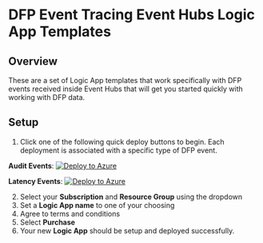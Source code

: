 # DFP Event Tracing Event Hubs Logic App Templates
## Overview
These are a set of Logic App templates that work specifically with DFP events received inside Event Hubs that will get you started quickly with working with DFP data. 

## Setup
1. Click one of the following quick deploy buttons to begin. Each deployment is associated with a specific type of DFP event.

**Audit Events**:
[![Deploy to Azure](https://aka.ms/deploytoazurebutton)](https://portal.azure.com/#create/Microsoft.Template/uri/https%3A%2F%2Fraw.githubusercontent.com%2FAzure%2Fazure-quickstart-templates%2Fmaster%2F101-storage-account-create%2Fazuredeploy.json)

**Latency Events**:
[![Deploy to Azure](https://aka.ms/deploytoazurebutton)](https://portal.azure.com/#create/Microsoft.Template/uri/https%3A%2F%2Fraw.githubusercontent.com%2FAzure%2Fazure-quickstart-templates%2Fmaster%2F101-storage-account-create%2Fazuredeploy.json)

2. Select your **Subscription** and **Resource Group** using the dropdown
3. Set a **Logic App name** to one of your choosing
4. Agree to terms and conditions
5. Select **Purchase**
6. Your new **Logic App** should be setup and deployed successfully.
